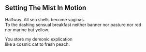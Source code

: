 Setting The Mist In Motion
--------------------------
Halfway. All sea shells become vaginas.  
To the dashing sensual breakfast neither banner nor pasture nor red  
nor marine but yellow.  
  
You store my demonic explication  
like a cosmic cat to fresh peach.  
